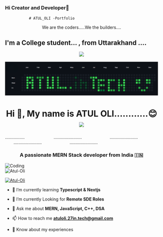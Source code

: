 ### Hi Creator and Developer👋
               # ATUL_OLI -Portfolio
<div align="center">We are the coders.....We the builders....</div>
<h2 align="left">I'm a College student... , from Uttarakhand ....</h2>

<p align="center">
  <a href="https://github.com/DenverCoder1/readme-typing-svg"><img src="https://readme-typing-svg.herokuapp.com?lines=Coder||+Learner||+Engineer;Aspiring+Web+Developer;Always%20Eager%20to%20learn%20new%20things&center=true&width=600&height=80"></a>
</p>
<img src="images\Git.png"/>
<h1 align="center"> Hi 👋, My name is ATUL OLI............😊 <img src="https://media.giphy.com/media/hvRJCLFzcasrR4ia7z/giphy.gif" width="35"></h1>
................ &emsp;&emsp; &emsp;&emsp; &emsp;&emsp;.......................&emsp;&emsp; &emsp;&emsp; &emsp;&emsp;.......................&emsp;&emsp; &emsp;&emsp; &emsp;&emsp;.......................&emsp;&emsp; &emsp;&emsp; &emsp;&emsp;.......................&emsp;&emsp; &emsp;&emsp; &emsp;&emsp;

<h3 align="center">A passionate MERN Stack developer from India 🇮🇳 </h3>
<img align="right"  alt="Coding" width="560" src="https://i.pinimg.com/originals/3e/9d/52/3e9d52bc38fa287a4cf10dcf8139076d.gif">


<p align="left"> <img src="https://komarev.com/ghpvc/?username=Atul-Oli&label=Profile%20views&color=0e75b6&style=flat" alt="Atul-Oli" /> </p>

<p align="left"> <a href=(https://twitter.com/Atul_27intech" target="blank"><img src="https://img.shields.io/twitter/follow/Atul-Oli?logo=twitter&style=for-the-badge" alt="Atul-Oli" /></a> </p>

- 🔭 I’m currently learning **Typescript & Nextjs**

- 🔭 I’m currently Looking for **Remote SDE Roles**

- 💬 Ask me about **MERN, JavaScript, C++, DSA**

- 📫 How to reach me **atuloli.27in.tech@gmail.com**

- 📄 Know about my experiences []()
